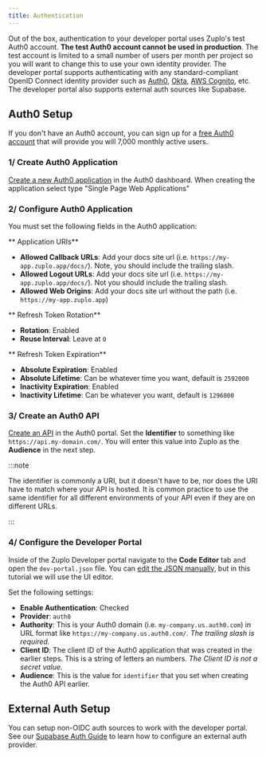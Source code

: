 ```yaml
---
title: Authentication
---
```


Out of the box, authentication to your developer portal uses Zuplo's test Auth0
account. **The test Auth0 account cannot be used in production**. The test
account is limited to a small number of users per month per project so you will
want to change this to use your own identity provider. The developer portal
supports authenticating with any standard-compliant OpenID Connect identity
provider such as [Auth0](https://auth0.com), [Okta](https://okta.com),
[AWS Cognito](https://aws.amazon.com/cognito/), etc. The developer portal also
supports external auth sources like Supabase.

## Auth0 Setup

If you don't have an Auth0 account, you can sign up for a
[free Auth0 account](https://auth0.com/signup) that will provide you will 7,000
monthly active users.

### 1/ Create Auth0 Application

[Create a new Auth0 application](https://auth0.com/docs/get-started/auth0-overview/create-applications)
in the Auth0 dashboard. When creating the application select type "Single Page
Web Applications"

<Screenshot src="https://cdn.zuplo.com/assets/0aaa56b6-37c4-4c87-ac62-d86bc52047e3.png" size="md" />

### 2/ Configure Auth0 Application

You must set the following fields in the Auth0 application:

** Application URIs**

- **Allowed Callback URLs**: Add your docs site url (i.e.
  `https://my-app.zuplo.app/docs/`). Note, you should include the trailing
  slash.
- **Allowed Logout URLs**: Add your docs site url (i.e.
  `https://my-app.zuplo.app/docs/`). Not you should include the trailing slash.
- **Allowed Web Origins**: Add your docs site url without the path (i.e.
  `https://my-app.zuplo.app`)

** Refresh Token Rotation**

- **Rotation**: Enabled
- **Reuse Interval**: Leave at `0`

<Screenshot src="https://cdn.zuplo.com/assets/359f4a6c-4dd9-48c9-b8a3-27e70aa459c0.png" size="md" />

** Refresh Token Expiration**

- **Absolute Expiration**: Enabled
- **Absolute Lifetime**: Can be whatever time you want, default is `2592000`
- **Inactivity Expiration**: Enabled
- **Inactivity Lifetime**: Can be whatever you want, default is `1296000`

### 3/ Create an Auth0 API

[Create an API](https://auth0.com/docs/get-started/auth0-overview/set-up-apis)
in the Auth0 portal. Set the **Identifier** to something like
`https://api.my-domain.com/`. You will enter this value into Zuplo as the
**Audience** in the next step.

:::note

The identifier is commonly a URI, but it doesn't have to be, nor does the URI
have to match where your API is hosted. It is common practice to use the same
identifier for all different environments of your API even if they are on
different URLs.

:::

<Screenshot src="https://cdn.zuplo.com/assets/d91471bd-5897-463e-805c-35abba294616.png" size="md" />

### 4/ Configure the Developer Portal

Inside of the Zuplo Developer portal navigate to the <CodeEditorTabIcon />
**Code Editor** tab and open the `dev-portal.json` file. You can
[edit the JSON manually](./dev-portal-json.md), but in this tutorial we will use
the UI editor.

Set the following settings:

- **Enable Authentication**: Checked
- **Provider**: `auth0`
- **Authority**: This is your Auth0 domain (i.e. `my-company.us.auth0.com`) in
  URL format like `https://my-company.us.auth0.com/`. _The trailing slash is
  required._
- **Client ID**: The client ID of the Auth0 application that was created in the
  earlier steps. This is a string of letters an numbers. _The Client ID is not a
  secret value._
- **Audience**: This is the value for `identifier` that you set when creating
  the Auth0 API earlier.

<Screenshot src="https://cdn.zuplo.com/assets/16c9b4a0-db9b-4b8c-a16f-00ce5e08071e.png" size="md" />

## External Auth Setup

You can setup non-OIDC auth sources to work with the developer portal. See our
[Supabase Auth Guide](./supabase-auth.md) to learn how to configure an external
auth provider.
